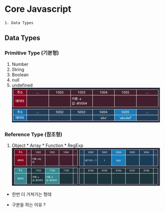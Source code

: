 # Core Javascript

```
1. Data Types
```

## Data Types
### Primitive Type (기본형)
  1. Number
  2. String
  3. Boolean
  4. null
  5. undefined
  ![기본형 데이터 저장 방법](./images/javascript_primitive.jpg)
### Reference Type (참조형)
  1. Object
    * Array
    * Function
    * RegExp
  ![참조형 데이터 저장 방법](./images/javascript_reference.jpg)
  * 한번 더 거쳐가는 형태

* 구분을 하는 이유 ?